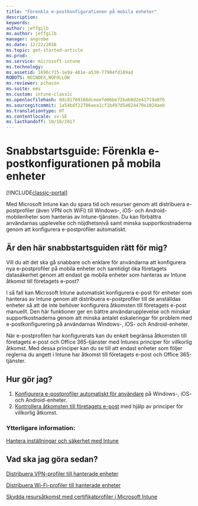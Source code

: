 ```yaml
---
title: "Förenkla e-postkonfigurationen på mobila enheter"
description: 
keywords: 
author: jeffgilb
ms.author: jeffgilb
manager: angrobe
ms.date: 12/22/2016
ms.topic: get-started-article
ms.prod: 
ms.service: microsoft-intune
ms.technology: 
ms.assetid: 1696c715-1e9a-401e-a530-77904fd189ad
ROBOTS: NOINDEX,NOFOLLOW
ms.reviewer: pchacon
ms.suite: ems
ms.custom: intune-classic
ms.openlocfilehash: 0dc81769100dceeefe06be72bab8d2e41719a0fb
ms.sourcegitcommit: 1a54bdf22786aea1cf1b497d54024470e1024aeb
ms.translationtype: HT
ms.contentlocale: sv-SE
ms.lasthandoff: 10/10/2017
---
```

# <a name="quick-start-guide-simplify-email-configuration-on-mobile-devices"></a>Snabbstartsguide: Förenkla e-postkonfigurationen på mobila enheter

[!INCLUDE[classic-portal](../includes/classic-portal.md)]

Med Microsoft Intune kan du spara tid och resurser genom att distribuera e-postprofiler (även VPN och WiFi) till Windows-, iOS- och Android-mobilenheter som hanteras av Intune-tjänsten. Du kan förbättra användarnas upplevelse och nöjdhetsnivå samt minska supportkostnaderna genom att konfigurera e-postprofiler automatiskt.

## <a name="is-this-quick-start-guide-right-for-me"></a>Är den här snabbstartsguiden rätt för mig?
Vill du att det ska gå snabbare och enklare för användarna att konfigurera nya e-postprofiler på mobila enheter och samtidigt öka företagets datasäkerhet genom att endast ge mobila enheter som hanteras av Intune åtkomst till företagets e-post?

I så fall kan Microsoft Intune automatiskt konfigurera e-post för enheter som hanteras av Intune genom att distribuera e-postprofiler till de anställdas enheter så att de inte behöver konfigurera åtkomsten till företagets e-post manuellt. Den här funktioner ger en bättre användarupplevelse och minskar supportkostnaderna genom att minska antalet eskaleringar för problem med e-postkonfigurering på användarnas Windows-, iOS- och Android-enheter.

När e-postprofilen har konfigurerats kan du enkelt begränsa åtkomsten till företagets e-post och Office 365-tjänster med Intunes principer för villkorlig åtkomst. Med dessa principer kan du se till att endast enheter som följer reglerna du angett i Intune har åtkomst till företagets e-post och Office 365-tjänster.

## <a name="how-do-i-do-it"></a>Hur gör jag?
1.  [Konfigurera e-postprofiler automatiskt för användare](/intune-classic/deploy-use/configure-access-to-corporate-email-using-email-profiles-with-microsoft-intune) på Windows-, iOS- och Android-enheter.
2.  [Kontrollera åtkomsten till företagets e-post](/intune-classic/deploy-use/restrict-access-to-email-and-o365-services-with-microsoft-intune) med hjälp av principer för villkorlig åtkomst.


### <a name="additional-information"></a>Ytterligare information:
[Hantera inställningar och säkerhet med Intune](/intune-classic/deploy-use/manage-settings-and-features-on-your-devices-with-microsoft-intune-policies)

## <a name="what-should-i-do-next"></a>Vad ska jag göra sedan?
[Distribuera VPN-profiler till hanterade enheter](/intune-classic/deploy-use/vpn-connections-in-microsoft-intune)

[Distribuera Wi-Fi-profiler till hanterade enheter](/intune-classic/deploy-use/wi-fi-connections-in-microsoft-intune)

[Skydda resursåtkomst med certifikatprofiler i Microsoft Intune](/intune-classic/deploy-use/secure-resource-access-with-certificate-profiles)
